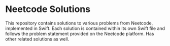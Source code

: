 # Neetcode Solutions

This repository contains solutions to various problems from Neetcode, implemented in Swift. Each solution is contained within its own Swift file and follows the problem statement provided on the Neetcode platform. Has other related solutions as well.
